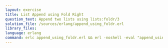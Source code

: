 ```yaml
---
layout: exercise
title: List Append using Fold Right
question_text: Append two lists using lists:foldr/3
solution_file: /sources/erlang/append_using_foldr.erl
library_files:
language: erlang
command: erlc append_using_foldr.erl && erl -noshell -eval "append_using_foldr:main([])."
---
```

